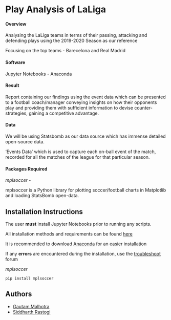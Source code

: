 
# Play Analysis of LaLiga 

#### Overview

Analysing the LaLiga teams in terms of their passing, attacking and defending plays using the 2019-2020 Season as our reference

Focusing on the top teams - Barecelona and Real Madrid 

#### Software 
Jupyter Notebooks - Anaconda 


#### Result
Report containing our findings using the event data which can be presented to a football coach/manager conveying insights on how their opponents play and providing them with sufficient information to devise counter-strategies, gaining a competitive advantage.

#### Data
We will be using Statsbomb as our data source which has immense detailed open-source data.

‘Events Data’ which is used to capture each on-ball event of the match, recorded for all the matches of the league for that particular season.  

#### Packages Required

*mplsoccer* - 

mplsoccer is a Python library for plotting soccer/football charts in Matplotlib and loading StatsBomb open-data.

## Installation Instructions
The user **must**  install Jupyter Notebooks prior to running any scripts.

All installation methods and requirements can be found [here](https://docs.jupyter.org/en/latest/install/notebook-classic.html#:~:text=Jupyter%20installation%20requires%20Python%203.3,%2C%20pip%2C%20instead%20of%20Anaconda.)

It is recommended to download [Anaconda](https://www.anaconda.com/products/distribution) for an easier installation

If any **errors** are encountered during the installation, use the [troubleshoot](https://docs.anaconda.com/anaconda/user-guide/troubleshooting/) forum


*mplsoccer*

`pip install mplsoccer`
## Authors

- [Gautam Malhotra](https://github.com/Malhotra-G)
- [Siddharth Rastogi](https://github.com/Sid-rastogi)

